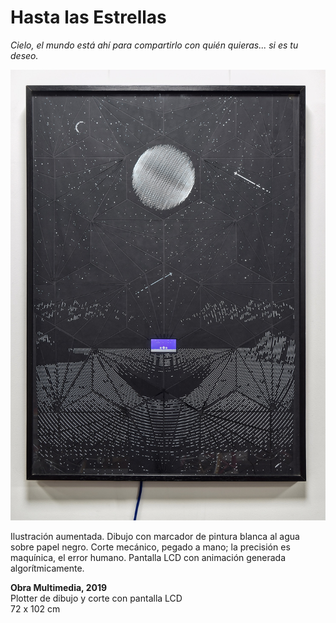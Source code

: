 # Hasta las Estrellas

_Cielo, el mundo está ahí para compartirlo con quién quieras... si es tu deseo._

![Display v1](./cover.jpg)

Ilustración aumentada. Dibujo con marcador de pintura blanca al agua sobre papel negro. Corte mecánico, pegado a mano; la precisión es maquínica, el error humano. Pantalla LCD con animación generada algorítmicamente.

**Obra Multimedia, 2019**<br />
Plotter de dibujo y corte con pantalla LCD<br />
72 x 102 cm
